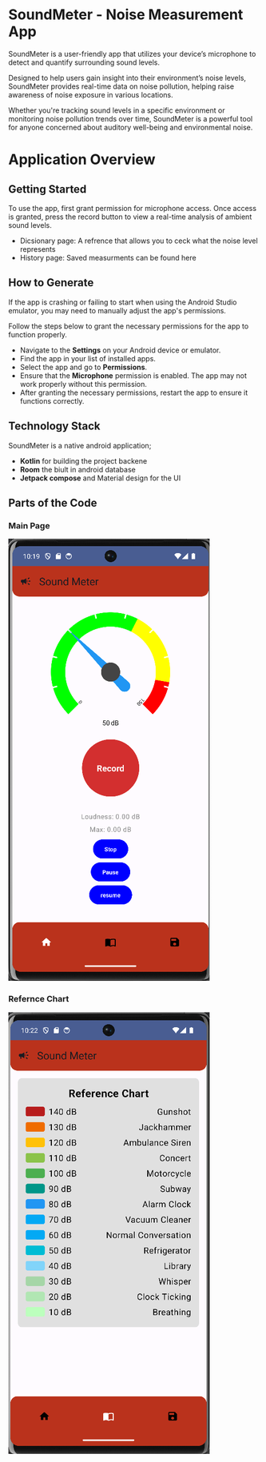 # SoundMeter - Noise Measurement App

SoundMeter is a user-friendly app that utilizes your device’s microphone to detect and quantify surrounding sound levels. 

Designed to help users gain insight into their environment’s noise levels, SoundMeter provides real-time data on noise pollution, helping raise awareness of noise exposure in various locations.

Whether you're tracking sound levels in a specific environment or monitoring noise pollution trends over time, SoundMeter is a powerful tool for anyone concerned about auditory well-being and environmental noise.

# Application Overview

## Getting Started

To use the app, first grant permission for microphone access. Once access is granted, press the record button to view a real-time analysis of ambient sound levels.

- Dicsionary page: A refrence that allows you to ceck what the noise level represents 
- History page: Saved measurments can be found here

## How to Generate

If the app is crashing or failing to start when using the Android Studio emulator, you may need to manually adjust the app's permissions. 

Follow the steps below to grant the necessary permissions for the app to function properly.


   - Navigate to the **Settings** on your Android device or emulator.
   - Find the app in your list of installed apps.
   - Select the app and go to **Permissions**.
   - Ensure that the **Microphone** permission is enabled. The app may not work properly without this permission.
   - After granting the necessary permissions, restart the app to ensure it functions correctly.


## Technology Stack

SoundMeter is a native android application;

- **Kotlin** for building the project backene
- **Room** the biult in android database
- **Jetpack compose** and Material design for the UI

## Parts of the Code

### Main Page
![Screenshot of the Home page](https://github.com/kurjaakoodia/SoundMeterNew/blob/main/Screenshots/Screenshot%202024-12-13%20101957.png)

### Refernce Chart
![Screenshot of the Home page](https://github.com/kurjaakoodia/SoundMeterNew/blob/main/Screenshots/Screenshot%202024-12-13%20102232.png)


